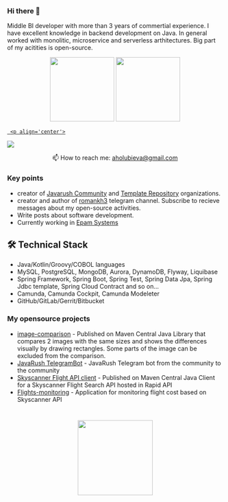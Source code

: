 ### Hi there 👋
Middle BI developer with more than 3 years of commertial experience. I have excellent knowledge in backend development on Java.
In general worked with monolitic, microservice and serverless arthitectures. Big part of my acitities is open-source.

<p align='center'>
   <a href="https://github-readme-stats.vercel.app/api?username=alyonacherry&show_icons=true&count_private=true"><img
           height=150
           src="https://github-readme-stats.vercel.app/api?username=alyonacherry&show_icons=true&count_private=true"/></a>
   <a href="https://github.com/alyonacherry/github-readme-stats"><img height=150
                                                                  src="https://github-readme-stats.vercel.app/api/top-langs/?username=alyonacherry&layout=compact"/>
   
     <p align='center'>
   <a href="https://www.linkedin.com/in/alyonacherry/">
       <img src="https://img.shields.io/badge/linkedin-%230077B5.svg?&style=for-the-badge&logo=linkedin&logoColor=white"/>
   </a> 
      <a href="www.linkedin.com/in/alyona-holubieva-373724212">

   </a>
<p align='center'>
   📫 How to reach me: <a href='mailto:aholubieva@gmail.com'>aholubieva@gmail.com</a>
</p>


### Key points
*   creator of [Javarush Community](https://github.com/javarushcommunity) and [Template Repository](https://github.com/template-repository) organizations.
*   creator and author of [romankh3](https://t.me/romankh3) telegram channel. Subscribe to recieve messages about my open-source activities.
*   Write posts about software development.
*   Currently working in [Epam Systems](https://www.linkedin.com/company/epam-systems/)

## 🛠 Technical Stack
*   Java/Kotlin/Groovy/COBOL languages
*   MySQL, PostgreSQL, MongoDB, Aurora, DynamoDB, Flyway, Liquibase
*   Spring Framework, Spring Boot, Spring Test, Spring Data Jpa, Spring Jdbc template, Spring Cloud Contract and so on...
*   Camunda, Camunda Cockpit, Camunda Modeleter
*   GitHub/GitLab/Gerrit/Bitbucket

### My opensource projects

*   [image-comparison](https://github.com/romankh3/image-comparison) - Published on Maven Central Java Library that compares 2 images with the same sizes and shows the differences visually by drawing rectangles. Some parts of the image can be excluded from the comparison.
*   [JavaRush TelegramBot](https://github.com/javarushcommunity/javarush-telegrambot) - JavaRush Telegram bot from the community to the community
*   [Skyscanner Flight API client](https://github.com/romankh3/skyscanner-flight-api-client) - Published on Maven Central Java Client for a Skyscanner Flight Search API hosted in Rapid API
*   [Flights-monitoring](https://github.com/romankh3/flights-monitoring) - Application for monitoring flight cost based on Skyscanner API

<div align="center" style="margin: 40px 0">
   <a href="https://github.com/romankh3/github-profile-views-counter">
       <img width="175px" src="https://komarev.com/ghpvc/?username=romankh3&color=DE002D">
   </a>
</div>
